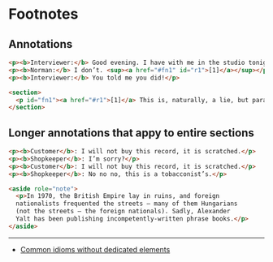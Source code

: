 # Footnotes

## Annotations
```html
<p><b>Interviewer:</b> Good evening. I have with me in the studio tonight Mr Norman St John Polevaulter, who for the past few years has been contradicting people. Mr Polevaulter, why <em>do</em> you contradict people?</p>
<p><b>Norman:</b> I don’t. <sup><a href="#fn1" id="r1">[1]</a></sup></p>
<p><b>Interviewer:</b> You told me you did!</p>

<section>
  <p id="fn1"><a href="#r1">[1]</a> This is, naturally, a lie, but paradoxically if it were true he could not say so without contradicting the interviewer and thus making it false.</p>
</section>
```

## Longer annotations that appy to entire sections
```html
<p><b>Customer</b>: I will not buy this record, it is scratched.</p>
<p><b>Shopkeeper</b>: I’m sorry?</p>
<p><b>Customer</b>: I will not buy this record, it is scratched.</p>
<p><b>Shopkeeper</b>: No no no, this is a tobacconist’s.</p>

<aside role="note">
  <p>In 1970, the British Empire lay in ruins, and foreign
  nationalists frequented the streets — many of them Hungarians
  (not the streets — the foreign nationals). Sadly, Alexander
  Yalt has been publishing incompetently-written phrase books.</p>
</aside>
```
---

* [Common idioms without dedicated elements](https://www.w3.org/TR/html5/common-idioms-without-dedicated-elements.html#footnotes)